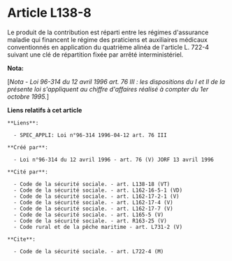 # Article L138-8

Le produit de la contribution est réparti entre les régimes d'assurance maladie qui financent le régime des praticiens et
auxiliaires médicaux conventionnés en application du quatrième alinéa de l'article L. 722-4 suivant une clé de répartition
fixée par arrêté interministériel.

**Nota:**

[*Nota - Loi 96-314 du 12 avril 1996 art. 76 III : les dispositions du I et II de la présente loi s'appliquent au chiffre
d'affaires réalisé à compter du 1er octobre 1995.*]

**Liens relatifs à cet article**

	**Liens**:

	  - SPEC_APPLI: Loi n°96-314 1996-04-12 art. 76 III

	**Créé par**:

	  - Loi n°96-314 du 12 avril 1996 - art. 76 (V) JORF 13 avril 1996

	**Cité par**:

	  - Code de la sécurité sociale. - art. L138-18 (VT)
	  - Code de la sécurité sociale. - art. L162-16-5-1 (VD)
	  - Code de la sécurité sociale. - art. L162-17-2-1 (V)
	  - Code de la sécurité sociale. - art. L162-17-4 (V)
	  - Code de la sécurité sociale. - art. L162-17-7 (V)
	  - Code de la sécurité sociale. - art. L165-5 (V)
	  - Code de la sécurité sociale. - art. R163-25 (V)
	  - Code rural et de la pêche maritime - art. L731-2 (V)

	**Cite**:

	  - Code de la sécurité sociale. - art. L722-4 (M)
